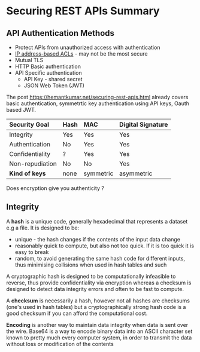 # Securing REST APIs Summary

## API Authentication Methods

* Protect APIs from unauthorized access with authentication
* [IP address-based ACLs](https://joelgsamuel.medium.com/ip-address-access-control-lists-are-not-as-great-as-you-think-they-are-4176b7d68f20) - may not be the most secure
* Mutual TLS
* HTTP Basic authentication
* API Specific authentication
  * API Key - shared secret
  * JSON Web Token (JWT)

The post https://hemantkumar.net/securing-rest-apis.html already covers basic authentication, symmetrtic key authentication using API keys, Oauth based JWT.

| Security Goal         | Hash | MAC       | Digital Signature|
|:----------------------|:-----|:----------|:-----------------|
|Integrity              |  Yes |    Yes    |   Yes            |
|Authentication         |  No  |    Yes    |   Yes            |
|Confidentiality        |  ?   |    Yes    |   Yes            |
|Non-repudiation        |  No  |    No     |   Yes            |
|**Kind of keys**       | none | symmetric | asymmetric       |

Does encryption give you authenticity ?

## Integrity

A **hash** is a unique code, generally hexadecimal that represents a dataset e.g a file. It is designed to be:

* unique - the hash changes if the contents of the input data change
* reasonably quick to compute, but also not too quick. If it is too quick it is easy to break
* random, to avoid generating the same hash code for different inputs, thus minimising collisions when used in hash tables and such

A cryptographic hash is designed to be computationally infeasible to reverse, thus provide confidentiality via encryption whereas a checksum is designed to detect data integrity errors and often to be fast to compute.

A **checksum** is necessarily a hash, however not all hashes are checksums (one's used in hash tables) but a cryptographically strong hash code is a good checksum if you can afford the computational cost.

**Encoding** is another way to maintain data integrity when data is sent over the wire. Base64 is a way to encode binary data into an ASCII character set known to pretty much every computer system, in order to transmit the data without loss or modification of the contents